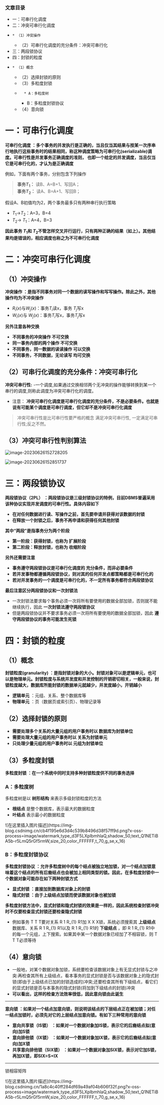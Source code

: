 

### 文章目录

  * 一：可串行化调度
  * 二：冲突可串行化调度
  *     * （1）冲突操作
    * （2）可串行化调度的充分条件：冲突可串行化
  * 三：两段锁协议
  * 四：封锁的粒度
  *     * （1）概念
    * （2）选择封锁的原则
    * （3）多粒度封锁
    *       * A：多粒度树
      * B：多粒度封锁协议
    * （4）意向锁

# 一：可串行化调度

**可串行化调度
：多个事务的并发执行是正确的，当且仅当其结果与按某一次序串行地执行这些事务时的结果相同，称这种调度策略为可串行化(serializable)调度。可串行性是并发事务正确调度的准则，
也即一个给定的并发调度，当且仅当它是可串行化的，才认为是正确调度**

例如，下面有两个事务，分别包含下列操作

> **事务$T_{1}$：** 读B、A=B+1、写回A；  
>  **事务$T_{2}$：** 读A、B=A+1、写回B；

假设A、B初值均为2，两个事务最多只有两种串行执行策略

  * $T_{1}$->$T_{2}$：A=3，B=4
  * $T_{2}$-> $T_{1}$：A=4，B=3

**因此事务 $T_{1}$和 $T_{2}$不管怎样交叉并行运行，只有两种正确的结果（如上）。其他结果均是错误的，相应调度也称之为不可串行化调度**

# 二：冲突可串行化调度

## （1）冲突操作

**冲突操作 ：是指不同事务对同一个数据的读写操作和写写操作。除此之外，其他操作均为不冲突操作**

  * $R_{i}(x)$与$W_{j}(x)$：事务$T_{i}$读x，事务 $T_{j}$写x
  * $W_{i}(x)$与 $W_{j}(x)$：事务$T_{i}$写x，事务$T_{j}$写x

**另外注意各种交换**

  * **不同事务的冲突操作 不可交换**
  *  **同一事务内部的两个操作 不可交换**
  *  **不同事务，同一数据的读读操作 可以交换**
  *  **不同事务，不同数据，无论读写 均可交换**

## （2）可串行化调度的充分条件：冲突可串行化

**冲突可串行性:** -一个调度,如果通过交换相邻两个无冲突的操作能够转换到某一个串行的调度,则称此调度为冲突可串行化的调度。

  * 注意： **冲突可串行化调度是可串行化调度的充分条件，不是必要条件。也就是说有可能某个调度是可串行调度，但它却不是冲突可串行化调度**

>冲突可串行性是比可串行性要严格的概念
>满足冲突可串行性, 一定满足可串行性;反之不然。
## （3）冲突可串行性判别算法

![image-20230626152728205](./assets/image-20230626152728205.png)

![image-20230626152851737](./assets/image-20230626152851737.png)

# 三：两段锁协议

**两段锁协议（2PL） ：两段锁协议是三级封锁协议的特例，目前DBMS普遍采用该种协议实现并发调度的可串行性。具体内容如下**

  * **在对任何数据进行读、写操作之前，首先要申请并获得对该数据的封锁**
  *  **在释放一个封锁之后，事务不再申请和获得任何其他封锁**

**其中“两段”是指事务分为两个阶段**

  * **第一阶段：获得封锁，也称为 扩展阶段**
  *  **第二阶段：释放封锁，也称为 收缩阶段**

**另外还需要注意**

  * **事务遵守两段锁协议是可串行化调度的 充分条件，而非必要条件**
  *  **若并发事物都遵循两段锁协议，则对其的任何并发点都策略都是可串行化的**
  *  **若对并发事务的一个调度是可串行化的，不一定所有事务都符合两段锁协议**

**最后注意区分两段锁协议和一次封锁法**

  * 一次封锁法要求每个事务必须一次将所有要使用的数据全部加锁，否则就不能继续执行，因此 **一次封锁法遵守两段锁协议**
  * 但是两段锁协议并不要求事务必须一次将所有要使用的数据全部加锁，因此 **遵守两段锁协议的事务可能发生死锁**

# 四：封锁的粒度

## （1）概念

**封锁粒度(granularity)
：是指封锁对象的大小。封锁对象可以是逻辑单元，也可以是物理单元。封锁粒度与系统并发度和并发控制的开销密切相关，一般来说，封锁粒度越大，数据库所能封锁的数据单元就越少，并发度越小，开销越小**

  * **逻辑单元** ：元组、关系、整个数据库等
  *  **物理单元** ：页（数据页或索引页）、物理记录等

## （2）选择封锁的原则

  * **需要处理多个关系的大量元组的用户事务时以 数据库为封锁单位**
  *  **需要处理大量元组的用户事务时以 关系为封锁单元**
  *  **只处理少量元组的用户事务时以 元组为封锁单位**

## （3）多粒度封锁

**多粒度封锁 ：在一个系统中同时支持多种封锁粒度供不同的事务选择**

### A：多粒度树

多粒度树是以 **树形结构** 来表示多级封锁粒度的方法

  * **根结点** 是整个数据库，表示最大的数据粒度
  *  **叶结点** 表示最小的数据粒度

![在这里插入图片描述](https://img-
blog.csdnimg.cn/cb4f195e6d3d4c539b8496d38f57ff9d.png?x-oss-
process=image/watermark,type_d3F5LXplbmhlaQ,shadow_50,text_Q1NETiBA5b-r5LmQ5rGf5rmW,size_20,color_FFFFFF,t_70,g_se,x_16)

### B：多粒度封锁协议

**多粒度封锁协议
：允许多粒度树中的每个结点被独立地加锁，对一个结点加锁意味着这个结点的所有后裔结点也会被加上相同类型的锁。因此，在多粒度封锁中一个数据对象可能存在如下两种封锁方式**

  * **显式封锁 ：直接加到数据库对象上的封锁**
  *  **隐式封锁 ：由于上级结点加锁而使该数据对象也被加锁**

**多粒度封锁方法中，显式封锁和隐式封锁的效果是一样的，因此系统检查封锁冲突时不仅要检查显式封锁还要检查隐式封锁**

  * 例如事务 T T T要对关系 R 1 R_{1} R1​加 X X X锁，系统必须搜索其 **上级结点** 数据库、关系 R 1 R_{1} R1​以及 R 1 R_{1} R1​的 **下级结点** ，即 R 1 R_{1} R1​中的每一个元组，上下搜索。如果其中某一个数据对象已经加了不相容锁，则 T T T必须等待

## （4）意向锁

  * 一般地，对某个数据对象加锁，系统要检查该数据对象上有无显式封锁与之冲突:再检查其所有上级结点，看本事务的显式封锁是否与该数据对象上的隐式封锁(即由于上级结点已加的封锁造成的)冲突;还要检查其所有下级结点，看它们的显式封锁是否与本事务的隐式封锁(将加到下级结点的封锁)冲突
  *  **可以看出，这样的检查方法效率很低，因此意向锁由此诞生**

* * *

**意向锁 ：如果对一个结点加意向锁，则说明该结点的下层结点正在被加锁；对任一结点加锁时，必须先对它的上层结点加意向锁。有如下三种常用的意向锁**

  * **意向共享锁（IS锁） ：如果对一个数据对象加IS锁，表示它的后裔结点拟(意向)加S锁**
  *  **意向排他锁（IX锁） ：如果对一个数据对象加IX锁，表示它的后裔结点拟(意向)加X锁**
  *  **共享意向排他锁（SIX锁） ：如果对一个数据对象加SIX锁，表示对它加S锁，再加IX锁，即SIX=S+IX**

* * *

锁相容矩阵

![在这里插入图片描述](https://img-
blog.csdnimg.cn/1a8c4c40ff284df69a49af04b606f32f.png?x-oss-
process=image/watermark,type_d3F5LXplbmhlaQ,shadow_50,text_Q1NETiBA5b-r5LmQ5rGf5rmW,size_20,color_FFFFFF,t_70,g_se,x_16)

